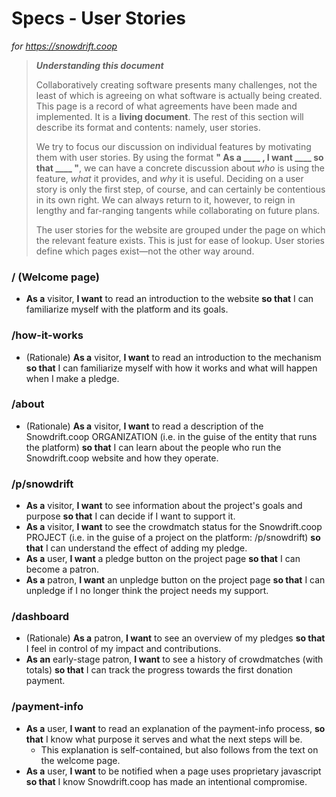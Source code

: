 # Specs - User Stories 
*for https://snowdrift.coop*

> ***Understanding this document***
> 
> Collaboratively creating software presents many challenges, not the least of
which is agreeing on what software is actually being created. This page is a
record of what agreements have been made and implemented. It is a **living document**.
The rest of this section will describe its format and contents: namely, user stories.
> 
> We try to focus our discussion on individual features by motivating them with
user stories. By using the format **" As a ____ , I want ____ so that ____ "**, we can
have a concrete discussion about *who* is using the feature, *what* it provides,
and *why* it is useful. Deciding on a user story is only the first step, of
course, and can certainly be contentious in its own right. We can always return
to it, however, to reign in lengthy and far-ranging tangents while collaborating
on future plans.
> 
> The user stories for the website are grouped under the page on which the relevant
feature exists. This is just for ease of lookup. User stories define which pages
exist—not the other way around.

###  / (Welcome page)
-  **As a** visitor, **I want** to read an introduction to the website **so that** I can
   familiarize myself with the platform and its goals.

###  /how-it-works
-  (Rationale) **As a** visitor, **I want** to read an introduction to the mechanism **so
   that** I can familiarize myself with how it works and what will happen when I
   make a pledge.

###  /about
-  (Rationale) **As a** visitor, **I want** to read a description of the Snowdrift.coop
   ORGANIZATION (i.e. in the guise of the entity that runs the platform) **so that**
   I can learn about the people who run the Snowdrift.coop website and how they
   operate.

###  /p/snowdrift
-  **As a** visitor, **I want** to see information about the project's goals and
   purpose **so that** I can decide if I want to support it.
-  **As a** visitor, **I want** to see the crowdmatch status for the Snowdrift.coop
   PROJECT (i.e. in the guise of a project on the platform: /p/snowdrift) **so that** 
   I can understand the effect of adding my pledge.
-  **As a** user, **I want** a pledge button on the project page **so that** I can become a
   patron.
-  **As a** patron, **I want** an unpledge button on the project page **so that** I can
   unpledge if I no longer think the project needs my support.

###  /dashboard
-  (Rationale) **As a** patron, **I want** to see an overview of my pledges **so that** I
   feel in control of my impact and contributions.
-  **As an** early-stage patron, **I want** to see a history of crowdmatches (with
   totals) **so that** I can track the progress towards the first donation payment.

###  /payment-info
-  **As a** user, **I want** to read an explanation of the payment-info process, **so that**
   I know what purpose it serves and what the next steps will be.
    -  This explanation is self-contained, but also follows from the text on the
       welcome page.
-  **As a** user, **I want** to be notified when a page uses proprietary javascript **so that** 
   I know Snowdrift.coop has made an intentional compromise.
